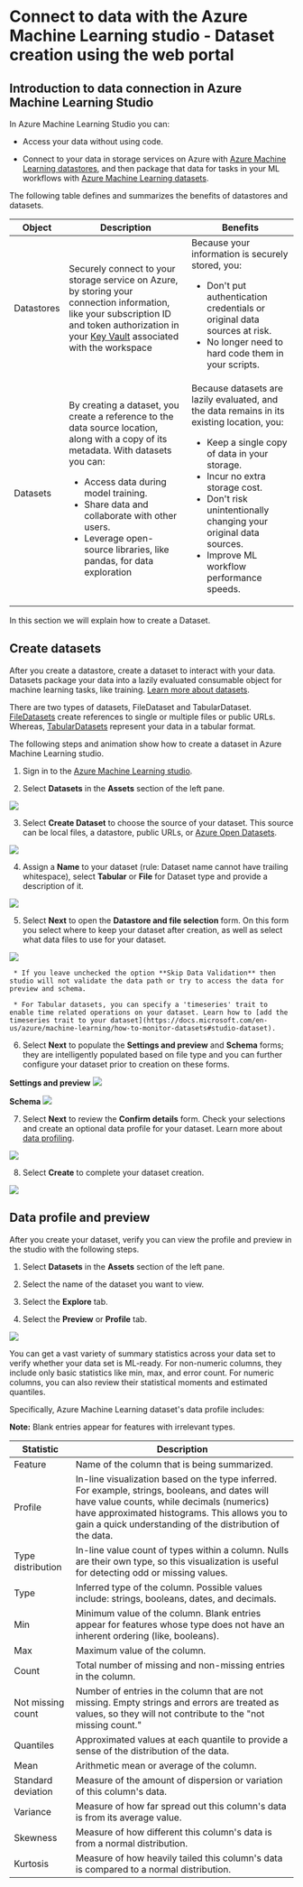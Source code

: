# Connect to data with the Azure Machine Learning studio - Dataset creation using the web portal

## Introduction to data connection in Azure Machine Learning Studio

In Azure Machine Learning Studio you can:
* Access your data without using code. 

* Connect to your data in storage services on Azure with [Azure Machine Learning datastores](https://docs.microsoft.com/en-us/azure/machine-learning/how-to-access-data), and then package that data for tasks in your ML workflows with [Azure Machine Learning datasets](https://docs.microsoft.com/en-us/azure/machine-learning/how-to-create-register-datasets).

The following table defines and summarizes the benefits of datastores and datasets.

| **Object** | **Description** | **Benefits** |
| ---------- | -------------- | ---------------- |
|Datastores | Securely connect to your storage service on Azure, by storing your connection information, like your subscription ID and token authorization in your [Key Vault](https://azure.microsoft.com/services/key-vault/) associated with the workspace | Because your information is securely stored, you: <ul><li>Don't put authentication credentials or original data sources at risk.</li><li>No longer need to hard code them in your scripts.</li></ul>|
|Datasets | By creating a dataset, you create a reference to the data source location, along with a copy of its metadata. With datasets you can: <ul><li> Access data during model training.</li><li>Share data and collaborate with other users.</li><li>Leverage open-source libraries, like pandas, for data exploration</li></ul> | Because datasets are lazily evaluated, and the data remains in its existing location, you: <ul><li>Keep a single copy of data in your storage.</li><li> Incur no extra storage cost.</li><li> Don't risk unintentionally changing your original data sources.</li><li>Improve ML workflow performance speeds.</li></ul>|

In this section we will explain how to create a Dataset.


## Create datasets

After you create a datastore, create a dataset to interact with your data. Datasets package your data into a lazily evaluated consumable object for machine learning tasks, like training. [Learn more about datasets](https://docs.microsoft.com/en-us/azure/machine-learning/how-to-create-register-datasets).

There are two types of datasets, FileDataset and TabularDataset. 
[FileDatasets](https://docs.microsoft.com/en-us/azure/machine-learning/how-to-create-register-datasets#filedataset) create references to single or multiple files or public URLs. Whereas, [TabularDatasets](https://docs.microsoft.com/en-us/azure/machine-learning/how-to-create-register-datasets#tabulardataset) represent your data in a tabular format.

The following steps and animation show how to create a dataset in Azure Machine Learning studio.

1. Sign in to the [Azure Machine Learning studio](https://ml.azure.com/).

2. Select **Datasets** in the **Assets** section of the left pane.

![](../Images/dataset1.PNG)

3. Select **Create Dataset** to choose the source of your dataset. This source can be local files, a datastore, public URLs, or [Azure Open Datasets](https://docs.microsoft.com/en-us/azure/open-datasets/how-to-create-azure-machine-learning-dataset-from-open-dataset).

![](../Images/dataset2.PNG)

4. Assign a **Name** to your dataset (rule: Dataset name cannot have trailing whitespace), select **Tabular** or **File** for Dataset type and provide a description of it. 

![](../Images/dataset3.PNG)

5. Select **Next** to open the **Datastore and file selection** form. On this form you select where to keep your dataset after creation, as well as select what data files to use for your dataset. 

![](../Images/dataset4.PNG)

     * If you leave unchecked the option **Skip Data Validation** then studio will not validate the data path or try to access the data for preview and schema.

     * For Tabular datasets, you can specify a 'timeseries' trait to enable time related operations on your dataset. Learn how to [add the timeseries trait to your dataset](https://docs.microsoft.com/en-us/azure/machine-learning/how-to-monitor-datasets#studio-dataset).

6. Select **Next** to populate the **Settings and preview** and **Schema** forms; they are intelligently populated based on file type and you can further configure your dataset prior to creation on these forms.

**Settings and preview**
![](../Images/dataset5.PNG)

**Schema**
![](../Images/dataset6.PNG)

7. Select **Next** to review the **Confirm details** form. Check your selections and create an optional data profile for your dataset. Learn more about [data profiling](https://docs.microsoft.com/en-us/azure/machine-learning/how-to-connect-data-ui#profile).

![](../Images/dataset7.PNG)

8. Select **Create** to complete your dataset creation.

![](../Images/dataset8.PNG)

## Data profile and preview
After you create your dataset, verify you can view the profile and preview in the studio with the following steps.

1. Select **Datasets** in the **Assets** section of the left pane.

2. Select the name of the dataset you want to view.

3. Select the **Explore** tab.

4. Select the **Preview** or **Profile** tab.

![](https://docs.microsoft.com/en-us/azure/machine-learning/media/how-to-connect-data-ui/dataset-preview-profile.gif)

You can get a vast variety of summary statistics across your data set to verify whether your data set is ML-ready. For non-numeric columns, they include only basic statistics like min, max, and error count. For numeric columns, you can also review their statistical moments and estimated quantiles.

Specifically, Azure Machine Learning dataset's data profile includes:

**Note:** Blank entries appear for features with irrelevant types.

| Statistic |	Description |
| --------- | ----------- |
| Feature |	Name of the column that is being summarized. |
| Profile |	In-line visualization based on the type inferred. For example, strings, booleans, and dates will have value counts, while decimals (numerics) have approximated histograms. This allows you to gain a quick understanding of the distribution of the data. |
| Type distribution	| In-line value count of types within a column. Nulls are their own type, so this visualization is useful for detecting odd or missing values. |
| Type |	Inferred type of the column. Possible values include: strings, booleans, dates, and decimals. |
| Min |	Minimum value of the column. Blank entries appear for features whose type does not have an inherent ordering (like, booleans). |
| Max |	Maximum value of the column. |
| Count	| Total number of missing and non-missing entries in the column. |
| Not missing count |	Number of entries in the column that are not missing. Empty strings and errors are treated as values, so they will not contribute to the "not missing count."| 
| Quantiles	| Approximated values at each quantile to provide a sense of the distribution of the data.| 
| Mean |	Arithmetic mean or average of the column. |
| Standard deviation | Measure of the amount of dispersion or variation of this column's data. |
| Variance |Measure of how far spread out this column's data is from its average value. |
| Skewness |	Measure of how different this column's data is from a normal distribution. |
| Kurtosis |	Measure of how heavily tailed this column's data is compared to a normal distribution. |

